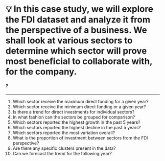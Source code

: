 # 💡 In this case study, we will explore the FDI dataset and analyze it from the perspective of a business. We shall look at various sectors to determine which sector will prove most beneficial to collaborate with, for the company. 

❓
_______
1. Which sector receive the maximum direct funding for a given year?
2. Which sector receive the minimum direct funding or a given year?
3. Is there a trend for direct investments for individual sectors?
4. In what fashion can the sectors be grouped for comparison?
5. Which sectors reported the highest growth in the past 5 years?
6. Which sectors reported the highest decline in the past 5 years?
7. Which sectors reported the most variation overall?
8. What is the proportion of investment between sectors from the FDI perspective?
9. Are there any specific clusters present in the data?
10. Can we forecast the trend for the following year?
